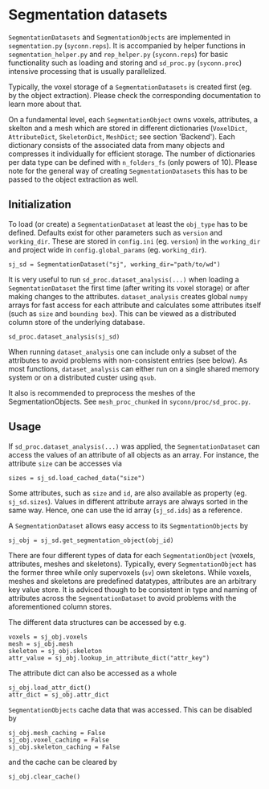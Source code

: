 # Segmentation datasets

`SegmentationDatasets` and `SegmentationObjects` are implemented in `segmentation.py` (`syconn.reps`). 
It is accompanied by helper functions in `segmentation_helper.py` and `rep_helper.py` (`syconn.reps`) for 
basic functionality such as loading and storing and `sd_proc.py` (`syconn.proc`) intensive processing that 
is usually parallelized. 

Typically, the voxel storage of a  `SegmentationDatasets` is created first (eg. by the object extraction). 
Please check the corresponding documentation to learn more about that.

On a fundamental level, each `SegmentationObject` owns voxels, attributes, a skelton and a mesh which 
are stored in different dictionaries (`VoxelDict`, `AttributeDict`, `SkeletonDict`, `MeshDict`; see section 'Backend'). 
Each dictionary consists of the associated data from many objects and compresses it individually for
efficient storage. The number of dictionaries per data type can be defined with `n_folders_fs` (only powers of 10). 
Please note for the general way of creating `SegmentationDatasets` this has to be passed to the object extraction as well.

## Initialization

To load (or create) a `SegmentationDataset` at least the `obj_type` has to be defined. Defaults exist for 
other parameters such as `version` and `working_dir`. These are stored in `config.ini` (eg. `version`) in 
the `working_dir` and project wide in `config.global_params` (eg. `working_dir`). 

```
sj_sd = SegmentationDataset("sj", working_dir="path/to/wd")
```

It is very useful to run `sd_proc.dataset_analysis(...)` when loading a `SegmentationDataset` the first time 
(after writing its voxel storage) or after making changes to the attributes. `dataset_analysis` creates global `numpy`
arrays for fast access for each attribute and calculates some attributes itself (such as `size` and `bounding box`). This can 
be viewed as a distributed column store of the underlying database.

```
sd_proc.dataset_analysis(sj_sd)
```

When running `dataset_analysis` one can include only a subset of the attributes to avoid problems with non-consistent 
entries (see below). As most functions, `dataset_analysis` can either run on a single shared memory system or on 
a distributed custer using `qsub`.

It also is recommended to preprocess the meshes of the SegmentationObjects.
See `mesh_proc_chunked` in `syconn/proc/sd_proc.py`.

## Usage

If `sd_proc.dataset_analysis(...)` was applied, the `SegmentationDataset` can access the values of an attribute of all objects 
as an array. For instance, the attribute `size` can be accesses via

```
sizes = sj_sd.load_cached_data("size")
```

Some attributes, such as `size` and `id`, are also available as property (eg. `sj_sd.sizes`). Values in different attribute arrays
are always sorted in the same way. Hence, one can use the id array (`sj_sd.ids`) as a reference.

A `SegmentationDataset` allows easy access to its `SegmentationObjects` by

```
sj_obj = sj_sd.get_segmentation_object(obj_id)
```

There are four different types of data for each `SegmentationObject` (voxels, attributes, meshes and skeletons). Typically, 
every `SegmentationObject` has the former three while only supervoxels (`sv`) own skeletons. While voxels, meshes and skeletons 
are predefined datatypes, attributes are an arbitrary key value store. It is adviced though to be consistent in type and
naming of attributes across the `SegmentationDataset` to avoid problems with the aforementioned column stores.

The different data structures can be accessed by e.g.

```
voxels = sj_obj.voxels
mesh = sj_obj.mesh
skeleton = sj_obj.skeleton
attr_value = sj_obj.lookup_in_attribute_dict("attr_key")
```

The attribute dict can also be accessed as a whole

```
sj_obj.load_attr_dict()
attr_dict = sj_obj.attr_dict
```

`SegmentationObjects` cache data that was accessed. This can be disabled by
```
sj_obj.mesh_caching = False
sj_obj.voxel_caching = False
sj_obj.skeleton_caching = False
```

and the cache can be cleared by 

```
sj_obj.clear_cache()
```






